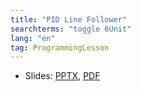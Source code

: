 ```yaml
---
title: "PID Line Follower"
searchterms: "toggle 6Unit"
lang: "en"
tag: ProgrammingLesson
---
```

 <ul>
 <li class="ng-binding">Slides:
 <a href="PyProgrammingLessons/PIDLineFollower.pptx">PPTX</a>,
 <a href="PyProgrammingLessons/PIDLineFollower.pdf">PDF</a>
 </li>
 </ul>
